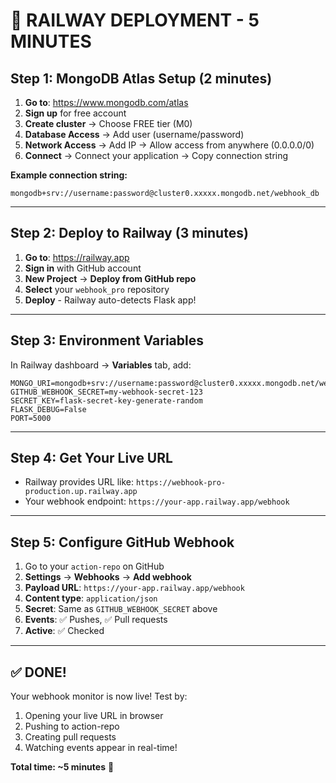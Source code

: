 # 🚄 RAILWAY DEPLOYMENT - 5 MINUTES

## Step 1: MongoDB Atlas Setup (2 minutes)
1. **Go to**: https://www.mongodb.com/atlas
2. **Sign up** for free account
3. **Create cluster** → Choose FREE tier (M0)
4. **Database Access** → Add user (username/password)
5. **Network Access** → Add IP → Allow access from anywhere (0.0.0.0/0)
6. **Connect** → Connect your application → Copy connection string

**Example connection string:**
```
mongodb+srv://username:password@cluster0.xxxxx.mongodb.net/webhook_db
```

---

## Step 2: Deploy to Railway (3 minutes)
1. **Go to**: https://railway.app
2. **Sign in** with GitHub account
3. **New Project** → **Deploy from GitHub repo**
4. **Select** your `webhook_pro` repository
5. **Deploy** - Railway auto-detects Flask app!

---

## Step 3: Environment Variables
In Railway dashboard → **Variables** tab, add:

```
MONGO_URI=mongodb+srv://username:password@cluster0.xxxxx.mongodb.net/webhook_db
GITHUB_WEBHOOK_SECRET=my-webhook-secret-123
SECRET_KEY=flask-secret-key-generate-random
FLASK_DEBUG=False
PORT=5000
```

---

## Step 4: Get Your Live URL
- Railway provides URL like: `https://webhook-pro-production.up.railway.app`
- Your webhook endpoint: `https://your-app.railway.app/webhook`

---

## Step 5: Configure GitHub Webhook
1. Go to your `action-repo` on GitHub
2. **Settings** → **Webhooks** → **Add webhook**
3. **Payload URL**: `https://your-app.railway.app/webhook`
4. **Content type**: `application/json`
5. **Secret**: Same as `GITHUB_WEBHOOK_SECRET` above
6. **Events**: ✅ Pushes, ✅ Pull requests
7. **Active**: ✅ Checked

---

## ✅ DONE!
Your webhook monitor is now live! Test by:
1. Opening your live URL in browser
2. Pushing to action-repo
3. Creating pull requests
4. Watching events appear in real-time!

**Total time: ~5 minutes** 🚀 